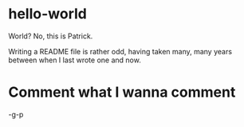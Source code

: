 # hello-world
World? No, this is Patrick.

Writing a README file is rather odd, having taken many, many years between when I last wrote one and now.
# Comment what I wanna comment
-g-p
